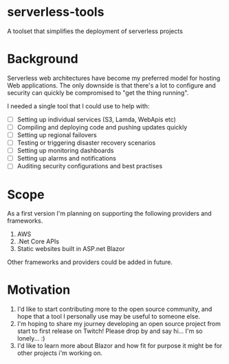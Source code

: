 # serverless-tools
A toolset that simplifies the deployment of serverless projects

# Background
Serverless web architectures have become my preferred model for hosting Web applications.
The only downside is that there's a lot to configure and security can quickly be compromised to "get the thing running".

I needed a single tool that I could use to help with:
- [ ] Setting up individual services (S3, Lamda, WebApis etc)
- [ ] Compiling and deploying code and pushing updates quickly
- [ ] Setting up regional failovers
- [ ] Testing or triggering disaster recovery scenarios
- [ ] Setting up monitoring dashboards
- [ ] Setting up alarms and notifications
- [ ] Auditing security configurations and best practises

# Scope
As a first version I'm planning on supporting the following providers and frameworks.
1. AWS 
2. .Net Core APIs
3. Static websites built in ASP.net Blazor

Other frameworks and providers could be added in future.

# Motivation
1. I'd like to start contributing more to the open source community, and hope that a tool I personally use may be useful to someone else.
2. I'm hoping to share my journey developing an open source project from start to first release on Twitch! Please drop by and say hi... I'm so lonely... :)
3. I'd like to learn more about Blazor and how fit for purpose it might be for other projects i'm working on.

